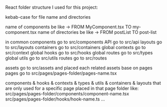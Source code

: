 React folder structure I used for this project:

kebab-case for file name and directories

name of components be like -> FROM MyComponent.tsx TO my-component.tsx
name of directories be like -> FROM postList TO post-list

in common components go to src/components
API go to src/api
layouts go to src/layouts
containers go to src/containers
global contexts go to src/context
global hooks go to src/hooks
global routes go to src/types
global utils go to src/utils
routes go to src/routes

assets go to src/assets and placed each related assets base on pages
pages go to src/pages/pages-folder/pages-name.tsx

components & hooks & contexts & types & utils & containers & layouts that are only used for a specific page
placed in that page folder like:
src/pages/pages-folder/components/component-name.tsx
src/pages/pages-folder/hooks/hook-name.ts
...


